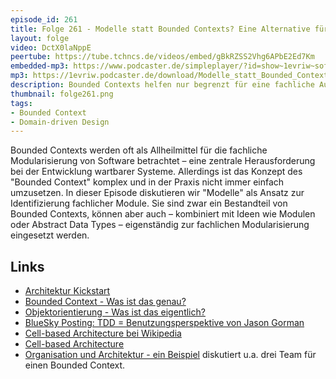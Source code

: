 ```yaml
---
episode_id: 261
title: Folge 261 - Modelle statt Bounded Contexts? Eine Alternative für fachliche Modularisierung
layout: folge
video: DctX0laNppE
peertube: https://tube.tchncs.de/videos/embed/gBkRZSS2Vhg6APbE2Ed7Km
embedded-mp3: https://www.podcaster.de/simpleplayer/?id=show~1evriw~software-architektur-im-stream~pod-26ebb5f194df6ebc63add573ac8&v=1745587808
mp3: https://1evriw.podcaster.de/download/Modelle_statt_Bounded_Contexts.mp3
description: Bounded Contexts helfen nur begrenzt für eine fachliche Aufteilung eines Systems. Vielleicht sind "Modelle" besser?
thumbnail: folge261.png
tags:
- Bounded Context
- Domain-driven Design
---
```


Bounded Contexts werden oft als Allheilmittel für die fachliche
Modularisierung von Software betrachtet – eine zentrale
Herausforderung bei der Entwicklung wartbarer Systeme. Allerdings ist
das Konzept des "Bounded Context" komplex und in der Praxis nicht
immer einfach umzusetzen. In dieser Episode diskutieren wir "Modelle"
als Ansatz zur Identifizierung fachlicher Module. Sie sind zwar
ein Bestandteil von Bounded Contexts, können aber auch – kombiniert
mit Ideen wie Modulen oder Abstract Data Types – eigenständig zur
fachlichen Modularisierung eingesetzt werden.

## Links

- [Architektur Kickstart](https://www.socreatory.com/de/trainings/arch-kickstart)
- [Bounded Context - Was ist das genau?](https://software-architektur.tv/2024/06/14/episode220.html)
- [Objektorientierung - Was ist das eigentlich?](https://software-architektur.tv/2024/05/17/episode216.html)
- [BlueSky Posting: TDD = Benutzungsperspektive von Jason Gorman](https://bsky.app/profile/jasongorman.bsky.social/post/3lnhjxke4vc22)
- [Cell-based Architecture bei Wikipedia](https://en.wikipedia.org/wiki/Cell-based_architecture)
- [Cell-based Architecture](https://github.com/wso2/reference-architecture/blob/master/reference-architecture-cell-based.md)
- [Organisation und Architektur - ein
  Beispiel](https://software-architektur.tv/2022/07/01/folge125.html)
  diskutiert u.a. drei Team für einen Bounded Context.
